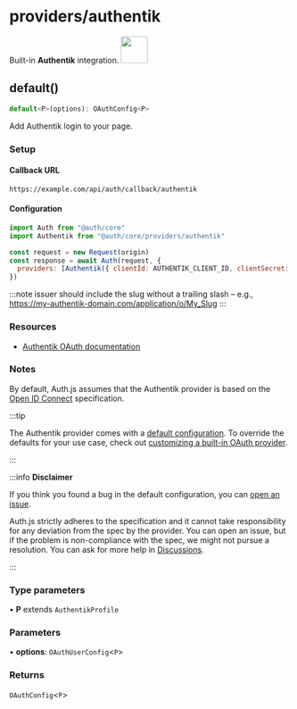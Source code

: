 # providers/authentik

<div style={{backgroundColor: "#fd4b2d", display: "flex", justifyContent: "space-between", color: "#fff", padding: 16}}>
<span>Built-in <b>Authentik</b> integration.</span>
<a href="https://goauthentik.io/">
  <img style={{display: "block"}} src="https://authjs.dev/img/providers/authentik.svg" height="48" width="48"/>
</a>
</div>

## default()

```ts
default<P>(options): OAuthConfig<P>
```

Add Authentik login to your page.

### Setup

#### Callback URL
```
https://example.com/api/auth/callback/authentik
```

#### Configuration
```js
import Auth from "@auth/core"
import Authentik from "@auth/core/providers/authentik"

const request = new Request(origin)
const response = await Auth(request, {
  providers: [Authentik({ clientId: AUTHENTIK_CLIENT_ID, clientSecret: AUTHENTIK_CLIENT_SECRET, issuer: AUTHENTIK_ISSUER })],
})
```

:::note
issuer should include the slug without a trailing slash – e.g., https://my-authentik-domain.com/application/o/My_Slug
:::

### Resources

 - [Authentik OAuth documentation](https://goauthentik.io/docs/providers/oauth2)

### Notes

By default, Auth.js assumes that the Authentik provider is
based on the [Open ID Connect](https://openid.net/specs/openid-connect-core-1_0.html) specification.

:::tip

The Authentik provider comes with a [default configuration](https://github.com/nextauthjs/next-auth/blob/main/packages/core/src/providers/authentik.ts).
To override the defaults for your use case, check out [customizing a built-in OAuth provider](https://authjs.dev/guides/providers/custom-provider#override-default-options).

:::

:::info **Disclaimer**

If you think you found a bug in the default configuration, you can [open an issue](https://authjs.dev/new/provider-issue).

Auth.js strictly adheres to the specification and it cannot take responsibility for any deviation from
the spec by the provider. You can open an issue, but if the problem is non-compliance with the spec,
we might not pursue a resolution. You can ask for more help in [Discussions](https://authjs.dev/new/github-discussions).

:::

### Type parameters

• **P** extends `AuthentikProfile`

### Parameters

• **options**: `OAuthUserConfig`\<`P`\>

### Returns

`OAuthConfig`\<`P`\>
